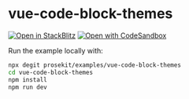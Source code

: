 # vue-code-block-themes

[![Open in StackBlitz](https://developer.stackblitz.com/img/open_in_stackblitz.svg)](https://stackblitz.com/github/prosekit/examples/tree/master/vue-code-block-themes)
[![Open with CodeSandbox](https://assets.codesandbox.io/github/button-edit-lime.svg)](https://codesandbox.io/p/sandbox/github/prosekit/examples/tree/master/vue-code-block-themes)

Run the example locally with:

```bash
npx degit prosekit/examples/vue-code-block-themes
cd vue-code-block-themes
npm install
npm run dev
```
